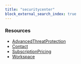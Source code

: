 ```yaml
---
title: "securitycenter"
block_external_search_index: true
---
```


<!-- WARNING: this file was generated by Pulumi Docs Generator. -->
<!-- Do not edit by hand unless you're certain you know what you are doing! -->

<h3>Resources</h3>
<ul class="api">
    <li><a href="advancedthreatprotection"><span class="symbol resource"></span>AdvancedThreatProtection</a></li>
    <li><a href="contact"><span class="symbol resource"></span>Contact</a></li>
    <li><a href="subscriptionpricing"><span class="symbol resource"></span>SubscriptionPricing</a></li>
    <li><a href="workspace"><span class="symbol resource"></span>Workspace</a></li>
</ul>

